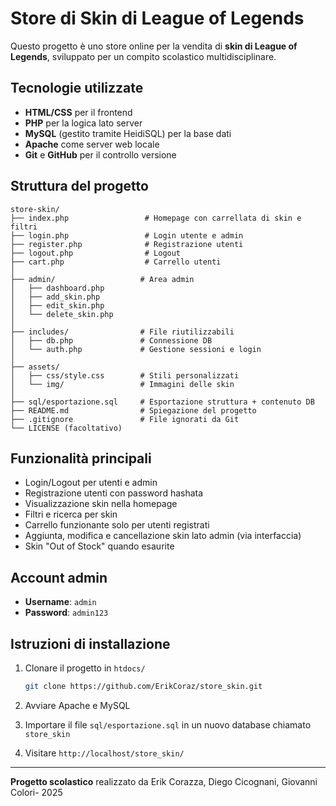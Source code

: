 # Store di Skin di League of Legends

Questo progetto è uno store online per la vendita di **skin di League of Legends**, sviluppato per un compito scolastico multidisciplinare.

## Tecnologie utilizzate

* **HTML/CSS** per il frontend
* **PHP** per la logica lato server
* **MySQL** (gestito tramite HeidiSQL) per la base dati
* **Apache** come server web locale&#x20;
* **Git** e **GitHub** per il controllo versione

## Struttura del progetto

```
store-skin/
├── index.php                 # Homepage con carrellata di skin e filtri
├── login.php                 # Login utente e admin
├── register.php              # Registrazione utenti
├── logout.php                # Logout
├── cart.php                  # Carrello utenti
│
├── admin/                   # Area admin
│   ├── dashboard.php
│   ├── add_skin.php
│   ├── edit_skin.php
│   └── delete_skin.php
│
├── includes/                # File riutilizzabili
│   ├── db.php               # Connessione DB
│   └── auth.php             # Gestione sessioni e login
│
├── assets/
│   ├── css/style.css        # Stili personalizzati
│   └── img/                 # Immagini delle skin
│
├── sql/esportazione.sql     # Esportazione struttura + contenuto DB
├── README.md                # Spiegazione del progetto
├── .gitignore               # File ignorati da Git
└── LICENSE (facoltativo)
```

## Funzionalità principali

* Login/Logout per utenti e admin
* Registrazione utenti con password hashata
* Visualizzazione skin nella homepage
* Filtri e ricerca per skin
* Carrello funzionante solo per utenti registrati
* Aggiunta, modifica e cancellazione skin lato admin (via interfaccia)
* Skin "Out of Stock" quando esaurite

## Account admin

* **Username**: `admin`
* **Password**: `admin123`

## Istruzioni di installazione

1. Clonare il progetto in `htdocs/`

   ```bash
   git clone https://github.com/ErikCoraz/store_skin.git
   ```
2. Avviare Apache e MySQL
3. Importare il file `sql/esportazione.sql` in un nuovo database chiamato `store_skin`
4. Visitare `http://localhost/store_skin/`

---

**Progetto scolastico** realizzato da Erik Corazza, Diego Cicognani, Giovanni Colori- 2025
